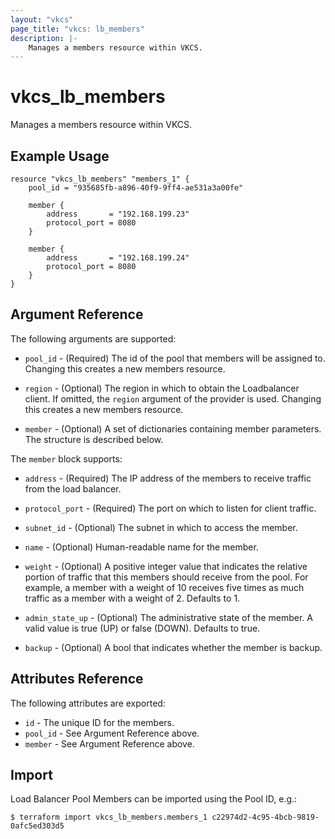 ```yaml
---
layout: "vkcs"
page_title: "vkcs: lb_members"
description: |-
	Manages a members resource within VKCS.
---
```


# vkcs\_lb\_members

Manages a members resource within VKCS.

## Example Usage

```hcl
resource "vkcs_lb_members" "members_1" {
	pool_id = "935685fb-a896-40f9-9ff4-ae531a3a00fe"

	member {
		address       = "192.168.199.23"
		protocol_port = 8080
	}

	member {
		address       = "192.168.199.24"
		protocol_port = 8080
	}
}
```

## Argument Reference

The following arguments are supported:

* `pool_id` - (Required) The id of the pool that members will be assigned to.
	Changing this creates a new members resource.

* `region` - (Optional) The region in which to obtain the Loadbalancer client.
	If omitted, the `region` argument of the provider is used. Changing this creates a new
	members resource.

* `member` - (Optional) A set of dictionaries containing member parameters. The
	structure is described below.

The `member` block supports:

* `address` - (Required) The IP address of the members to receive traffic from
	the load balancer.

* `protocol_port` - (Required) The port on which to listen for client traffic.

* `subnet_id` - (Optional) The subnet in which to access the member.

* `name` - (Optional) Human-readable name for the member.

* `weight` - (Optional)  A positive integer value that indicates the relative
	portion of traffic that this members should receive from the pool. For
	example, a member with a weight of 10 receives five times as much traffic
	as a member with a weight of 2. Defaults to 1.

* `admin_state_up` - (Optional) The administrative state of the member.
	A valid value is true (UP) or false (DOWN). Defaults to true.

* `backup` - (Optional) A bool that indicates whether the member is
	backup.

## Attributes Reference

The following attributes are exported:

* `id` - The unique ID for the members.
* `pool_id` - See Argument Reference above.
* `member` - See Argument Reference above.

## Import

Load Balancer Pool Members can be imported using the Pool ID, e.g.:

```
$ terraform import vkcs_lb_members.members_1 c22974d2-4c95-4bcb-9819-0afc5ed303d5
```
